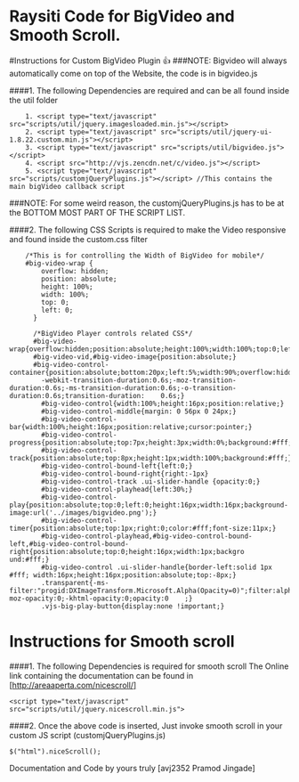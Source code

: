 # Raysiti Code for BigVideo and Smooth Scroll.
#Instructions for Custom BigVideo Plugin :+1:
###NOTE: Bigvideo will always automatically come on top of the Website, the code is in bigvideo.js

####1. The following Dependencies are required and can be all found inside the util folder
```
    1. <script type="text/javascript" src="scripts/util/jquery.imagesloaded.min.js"></script>
    2. <script type="text/javascript" src="scripts/util/jquery-ui-1.8.22.custom.min.js"></script>
    3. <script type="text/javascript" src="scripts/util/bigvideo.js"></script>
    4. <script src="http://vjs.zencdn.net/c/video.js"></script>
    5. <script type="text/javascript" src="scripts/customjQueryPlugins.js"></script> //This contains the main bigVideo callback script
```
###NOTE: For some weird reason, the customjQueryPlugins.js has to be at the BOTTOM MOST PART OF THE SCRIPT LIST.

####2. The following CSS Scripts is required to make the Video responsive and found inside the custom.css filter

```
    /*This is for controlling the Width of BigVideo for mobile*/
    #big-video-wrap {
        overflow: hidden;
        position: absolute;
        height: 100%;
        width: 100%;
        top: 0;
        left: 0;
      }

      /*BigVideo Player controls related CSS*/
      #big-video-wrap{overflow:hidden;position:absolute;height:100%;width:100%;top:0;left:0;}
      #big-video-vid,#big-video-image{position:absolute;}
      #big-video-control-container{position:absolute;bottom:20px;left:5%;width:90%;overflow:hidden;
        -webkit-transition-duration:0.6s;-moz-transition-duration:0.6s;-ms-transition-duration:0.6s;-o-transition-duration:0.6s;transition-duration:    0.6s;}
        #big-video-control{width:100%;height:16px;position:relative;}
        #big-video-control-middle{margin: 0 56px 0 24px;}
        #big-video-control-bar{width:100%;height:16px;position:relative;cursor:pointer;}
        #big-video-control-progress{position:absolute;top:7px;height:3px;width:0%;background:#fff;}
        #big-video-control-track{position:absolute;top:8px;height:1px;width:100%;background:#fff;}
        #big-video-control-bound-left{left:0;}
        #big-video-control-bound-right{right:-1px}
        #big-video-control-track .ui-slider-handle {opacity:0;}
        #big-video-control-playhead{left:30%;}
        #big-video-control-play{position:absolute;top:0;left:0;height:16px;width:16px;background-image:url('../images/bigvideo.png');}
        #big-video-control-timer{position:absolute;top:1px;right:0;color:#fff;font-size:11px;}
        #big-video-control-playhead,#big-video-control-bound-left,#big-video-control-bound-right{position:absolute;top:0;height:16px;width:1px;backgro    und:#fff;}
        #big-video-control .ui-slider-handle{border-left:solid 1px #fff; width:16px;height:16px;position:absolute;top:-8px;}
        .transparent{-ms-filter:"progid:DXImageTransform.Microsoft.Alpha(Opacity=0)";filter:alpha(opacity=0);-moz-opacity:0;-khtml-opacity:0;opacity:0    ;}
        .vjs-big-play-button{display:none !important;}
```

# Instructions for Smooth scroll
####1. The following Dependencies is required for smooth scroll
The Online link containing the documentation can be found in [http://areaaperta.com/nicescroll/]
```
<script type="text/javascript" src="scripts/util/jquery.nicescroll.min.js">
```
####2. Once the above code is inserted, Just invoke smooth scroll in your custom JS script (customjQueryPlugins.js)
```
$("html").niceScroll();
```

Documentation and Code by yours truly [avj2352 Pramod Jingade]
